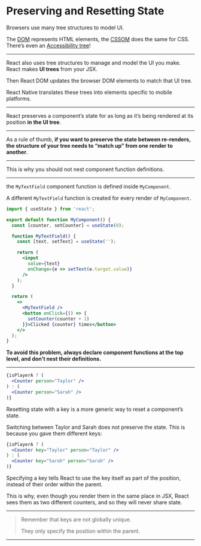 # Preserving and Resetting State

Browsers use many tree structures to model UI.

The [DOM](https://developer.mozilla.org/en-US/docs/Web/API/Document_Object_Model/Introduction) represents HTML elements, the [CSSOM](https://developer.mozilla.org/en-US/docs/Web/API/CSS_Object_Model) does the same for CSS. There’s even an [Accessibility tree](https://developer.mozilla.org/en-US/docs/Glossary/Accessibility_tree)!

--- 

React also uses tree structures to manage and model the UI you make. React makes **UI trees** from your JSX. 

Then React DOM updates the browser DOM elements to match that UI tree.

React Native translates these trees into elements specific to mobile platforms.

---

React preserves a component’s state for as long as it’s being rendered at its position **in the UI tree**. 

---

As a rule of thumb, **if you want to preserve the state between re-renders, the structure of your tree needs to “match up” from one render to another**.

---

This is why you should not nest component function definitions.

---

the `MyTextField` component function is defined inside `MyComponent`.

A different `MyTextField` function is created for every render of `MyComponent`.

```jsx
import { useState } from 'react';

export default function MyComponent() {
  const [counter, setCounter] = useState(0);

  function MyTextField() {
    const [text, setText] = useState('');

    return (
      <input
        value={text}
        onChange={e => setText(e.target.value)}
      />
    );
  }

  return (
    <>
      <MyTextField />
      <button onClick={() => {
        setCounter(counter + 1)
      }}>Clicked {counter} times</button>
    </>
  );
}
```

**To avoid this problem, always declare component functions at the top level, and don’t nest their definitions.**

--- 

```jsx
{isPlayerA ? (
  <Counter person="Taylor" />
) : (
  <Counter person="Sarah" />
)}
```

Resetting state with a key is a more generic way to reset a component’s state.

Switching between Taylor and Sarah does not preserve the state. This is because you gave them different keys:

```jsx
{isPlayerA ? (
  <Counter key="Taylor" person="Taylor" />
) : (
  <Counter key="Sarah" person="Sarah" />
)}
```

Specifying a key tells React to use the key itself as part of the position, instead of their order within the parent. 

This is why, even though you render them in the same place in JSX, React sees them as two different counters, and so they will never share state.

---

> Remember that keys are not globally unique.
> 
> They only specify the position within the parent.

---

